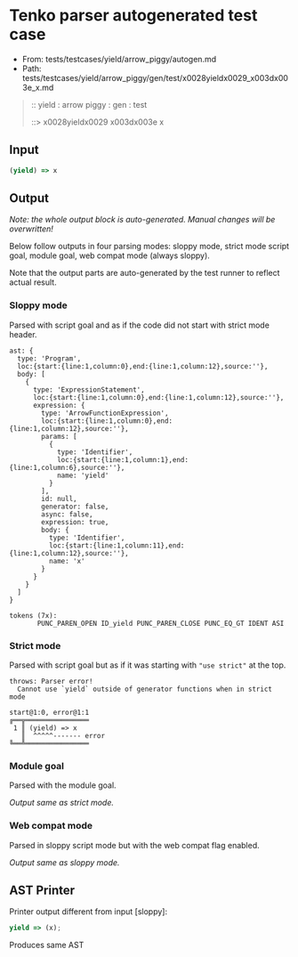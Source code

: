 # Tenko parser autogenerated test case

- From: tests/testcases/yield/arrow_piggy/autogen.md
- Path: tests/testcases/yield/arrow_piggy/gen/test/x0028yieldx0029_x003dx003e_x.md

> :: yield : arrow piggy : gen : test
>
> ::> x0028yieldx0029 x003dx003e x

## Input


`````js
(yield) => x
`````

## Output

_Note: the whole output block is auto-generated. Manual changes will be overwritten!_

Below follow outputs in four parsing modes: sloppy mode, strict mode script goal, module goal, web compat mode (always sloppy).

Note that the output parts are auto-generated by the test runner to reflect actual result.

### Sloppy mode

Parsed with script goal and as if the code did not start with strict mode header.

`````
ast: {
  type: 'Program',
  loc:{start:{line:1,column:0},end:{line:1,column:12},source:''},
  body: [
    {
      type: 'ExpressionStatement',
      loc:{start:{line:1,column:0},end:{line:1,column:12},source:''},
      expression: {
        type: 'ArrowFunctionExpression',
        loc:{start:{line:1,column:0},end:{line:1,column:12},source:''},
        params: [
          {
            type: 'Identifier',
            loc:{start:{line:1,column:1},end:{line:1,column:6},source:''},
            name: 'yield'
          }
        ],
        id: null,
        generator: false,
        async: false,
        expression: true,
        body: {
          type: 'Identifier',
          loc:{start:{line:1,column:11},end:{line:1,column:12},source:''},
          name: 'x'
        }
      }
    }
  ]
}

tokens (7x):
       PUNC_PAREN_OPEN ID_yield PUNC_PAREN_CLOSE PUNC_EQ_GT IDENT ASI
`````

### Strict mode

Parsed with script goal but as if it was starting with `"use strict"` at the top.

`````
throws: Parser error!
  Cannot use `yield` outside of generator functions when in strict mode

start@1:0, error@1:1
╔══╦════════════════
 1 ║ (yield) => x
   ║  ^^^^^------- error
╚══╩════════════════

`````


### Module goal

Parsed with the module goal.

_Output same as strict mode._

### Web compat mode

Parsed in sloppy script mode but with the web compat flag enabled.

_Output same as sloppy mode._

## AST Printer

Printer output different from input [sloppy]:

````js
yield => (x);
````

Produces same AST
